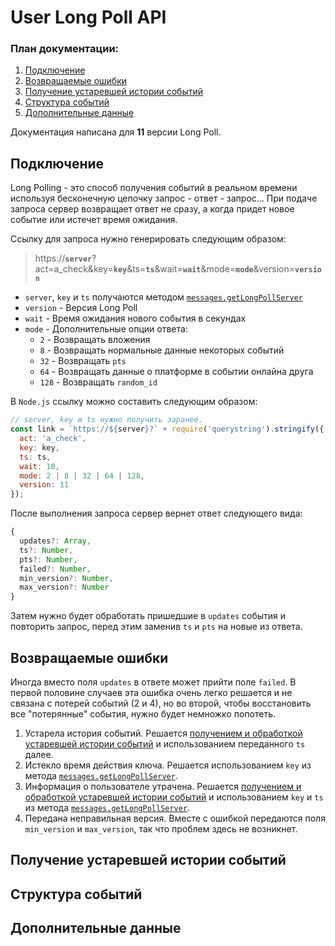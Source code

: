 # User Long Poll API

### План документации:
1. [Подключение](#подключение)
2. [Возвращаемые ошибки](#возвращаемые-ошибки)
3. [Получение устаревшей истории событий](#получение-устаревшей-истории-событий)
4. [Структура событий](#структура-событий)
5. [Дополнительные данные](#дополнительные-данные)

Документация написана для __11__ версии Long Poll.

## Подключение

Long Polling - это способ получения событий в реальном времени используя бесконечную цепочку запрос - ответ - запрос... При подаче запроса сервер возвращает ответ не сразу, а когда придет новое событие или истечет время ожидания.

Ссылку для запроса нужно генерировать следующим образом:

> https://**`server`**?act=a_check&key=**`key`**&ts=**`ts`**&wait=**`wait`**&mode=**`mode`**&version=**`version`**

* `server`, `key` и `ts` получаются методом [`messages.getLongPollServer`](https://vk.com/dev/messages.getLongPollServer)
* `version` - Версия Long Poll
* `wait` - Время ожидания нового события в секундах
* `mode` - Дополнительные опции ответа:
  * `2` - Возвращать вложения
  * `8` - Возвращать нормальные данные некоторых событий
  * `32` - Возвращать `pts`
  * `64` - Возвращать данные о платформе в событии онлайна друга
  * `128` - Возвращать `random_id`

В `Node.js` ссылку можно составить следующим образом:
```js
// server, key и ts нужно получить заранее. 
const link = `https://${server}?` + require('querystring').stringify({
  act: 'a_check',
  key: key,
  ts: ts,
  wait: 10,
  mode: 2 | 8 | 32 | 64 | 128,
  version: 11
});
```

После выполнения запроса сервер вернет ответ следующего вида:
```js
{
  updates?: Array,
  ts?: Number,
  pts?: Number,
  failed?: Number,
  min_version?: Number,
  max_version?: Number
}
```

Затем нужно будет обработать пришедшие в `updates` события и повторить запрос, перед этим заменив `ts` и `pts` на новые из ответа.

## Возвращаемые ошибки

Иногда вместо поля `updates` в ответе может прийти поле `failed`. В первой половине случаев эта ошибка очень легко решается и не связана с потерей событий (2 и 4), но во второй, чтобы восстановить все "потерянные" события, нужно будет немножко попотеть.

1. Устарела история событий. Решается [получением и обработкой устаревшей истории событий](#получение-устаревшей-истории-событий) и использованием переданного `ts` далее.
2. Истекло время действия ключа. Решается использованием `key` из метода [`messages.getLongPollServer`](https://vk.com/dev/messages.getLongPollServer).
3. Информация о пользователе утрачена. Решается [получением и обработкой устаревшей истории событий](#получение-устаревшей-истории-событий) и использованием `key` и `ts` из метода [`messages.getLongPollServer`](https://vk.com/dev/messages.getLongPollServer).
4. Передана неправильная версия. Вместе с ошибкой передаются поля `min_version` и `max_version`, так что проблем здесь не возникнет.

## Получение устаревшей истории событий

## Структура событий

## Дополнительные данные
